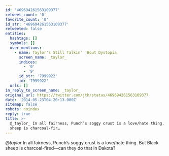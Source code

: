 ```yaml
---
id: '469694261563109377'
retweet_count: '0'
favorite_count: '0'
id_str: '469694261563109377'
retweeted: false
entities:
  hashtags: []
  symbols: []
  user_mentions:
    - name: Taylor's Still Talkin' 'Bout Dystopia
      screen_name: _taylor_
      indices:
        - '0'
        - '9'
      id_str: '7999922'
      id: '7999922'
  urls: []
in_reply_to_screen_name: _taylor_
original_url: https://twitter.com/jth/status/469694261563109377
date: '2014-05-23T04:20:13.000Z'
sitemap: false
robots: noindex
reply: true
title: >-
  @_taylor_ In all fairness, Punch’s soggy crust is a love/hate thing. But Black
  sheep is charcoal-fir…
---
```


@_taylor_ In all fairness, Punch’s soggy crust is a love/hate thing. But Black sheep is charcoal-fired—can they do that in Dakota?